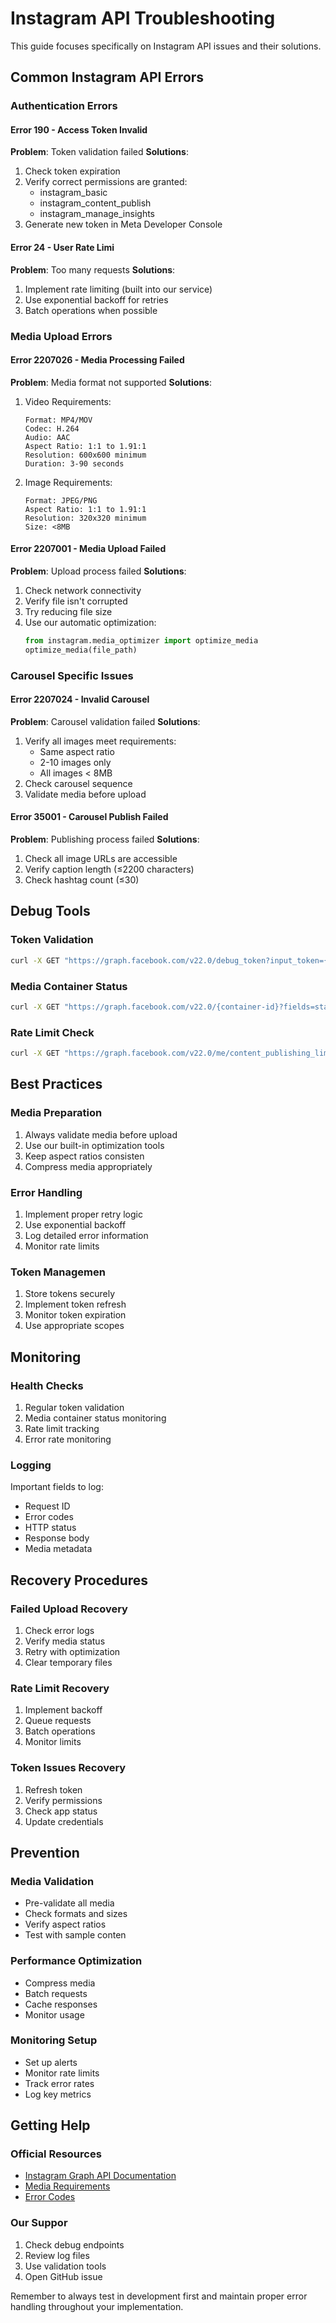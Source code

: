 # Instagram API Troubleshooting

This guide focuses specifically on Instagram API issues and their solutions.

## Common Instagram API Errors

### Authentication Errors

#### Error 190 - Access Token Invalid
**Problem**: Token validation failed
**Solutions**:
1. Check token expiration
2. Verify correct permissions are granted:
   - instagram_basic
   - instagram_content_publish
   - instagram_manage_insights
3. Generate new token in Meta Developer Console

#### Error 24 - User Rate Limi
**Problem**: Too many requests
**Solutions**:
1. Implement rate limiting (built into our service)
2. Use exponential backoff for retries
3. Batch operations when possible

### Media Upload Errors

#### Error 2207026 - Media Processing Failed
**Problem**: Media format not supported
**Solutions**:
1. Video Requirements:
   ```
   Format: MP4/MOV
   Codec: H.264
   Audio: AAC
   Aspect Ratio: 1:1 to 1.91:1
   Resolution: 600x600 minimum
   Duration: 3-90 seconds
   ```
2. Image Requirements:
   ```
   Format: JPEG/PNG
   Aspect Ratio: 1:1 to 1.91:1
   Resolution: 320x320 minimum
   Size: <8MB
   ```

#### Error 2207001 - Media Upload Failed
**Problem**: Upload process failed
**Solutions**:
1. Check network connectivity
2. Verify file isn't corrupted
3. Try reducing file size
4. Use our automatic optimization:
   ```python
   from instagram.media_optimizer import optimize_media
   optimize_media(file_path)
   ```

### Carousel Specific Issues

#### Error 2207024 - Invalid Carousel
**Problem**: Carousel validation failed
**Solutions**:
1. Verify all images meet requirements:
   - Same aspect ratio
   - 2-10 images only
   - All images < 8MB
2. Check carousel sequence
3. Validate media before upload

#### Error 35001 - Carousel Publish Failed
**Problem**: Publishing process failed
**Solutions**:
1. Check all image URLs are accessible
2. Verify caption length (≤2200 characters)
3. Check hashtag count (≤30)

## Debug Tools

### Token Validation
```bash
curl -X GET "https://graph.facebook.com/v22.0/debug_token?input_token={token}&access_token={app-token}"
```

### Media Container Status
```bash
curl -X GET "https://graph.facebook.com/v22.0/{container-id}?fields=status_code,status"
```

### Rate Limit Check
```bash
curl -X GET "https://graph.facebook.com/v22.0/me/content_publishing_limit"
```

## Best Practices

### Media Preparation
1. Always validate media before upload
2. Use our built-in optimization tools
3. Keep aspect ratios consisten
4. Compress media appropriately

### Error Handling
1. Implement proper retry logic
2. Use exponential backoff
3. Log detailed error information
4. Monitor rate limits

### Token Managemen
1. Store tokens securely
2. Implement token refresh
3. Monitor token expiration
4. Use appropriate scopes

## Monitoring

### Health Checks
1. Regular token validation
2. Media container status monitoring
3. Rate limit tracking
4. Error rate monitoring

### Logging
Important fields to log:
- Request ID
- Error codes
- HTTP status
- Response body
- Media metadata

## Recovery Procedures

### Failed Upload Recovery
1. Check error logs
2. Verify media status
3. Retry with optimization
4. Clear temporary files

### Rate Limit Recovery
1. Implement backoff
2. Queue requests
3. Batch operations
4. Monitor limits

### Token Issues Recovery
1. Refresh token
2. Verify permissions
3. Check app status
4. Update credentials

## Prevention

### Media Validation
- Pre-validate all media
- Check formats and sizes
- Verify aspect ratios
- Test with sample conten

### Performance Optimization
- Compress media
- Batch requests
- Cache responses
- Monitor usage

### Monitoring Setup
- Set up alerts
- Monitor rate limits
- Track error rates
- Log key metrics

## Getting Help

### Official Resources
- [Instagram Graph API Documentation](https://developers.facebook.com/docs/instagram-api/)
- [Media Requirements](https://developers.facebook.com/docs/instagram-api/reference/ig-media)
- [Error Codes](https://developers.facebook.com/docs/instagram-api/reference/error-codes)

### Our Suppor
1. Check debug endpoints
2. Review log files
3. Use validation tools
4. Open GitHub issue

Remember to always test in development first and maintain proper error handling throughout your implementation.
